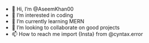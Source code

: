 - 👋 Hi, I’m @AseemKhan00
- 👀 I’m interested in coding
- 🌱 I’m currently learning MERN
- 💞️ I’m looking to collaborate on good projects
- 📫 How to reach me  import {Insta} from @cyntax.error 

<!---
AseemKhan00/AseemKhan00 is a ✨ special ✨ repository because its `README.md` (this file) appears on your GitHub profile.
You can click the Preview link to take a look at your changes.
--->
